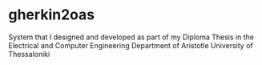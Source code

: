 # gherkin2oas
System that I designed and developed as part of my Diploma Thesis in the Electrical and Computer Engineering Department of Aristotle University of Thessaloniki
